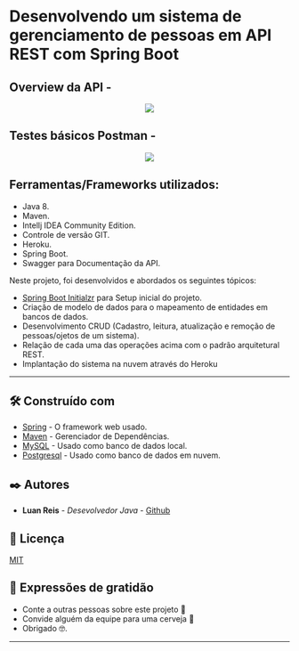 
# Desenvolvendo um sistema de gerenciamento de pessoas em API REST com Spring Boot

## Overview da API -

 <p align="center">
  <img src="https://im.ezgif.com/tmp/ezgif-1-1c557f30e0.gif">
  </p>


## Testes básicos Postman -
 <p align="center">
  <img src="https://im.ezgif.com/tmp/ezgif-1-ca8c14807a.gif">
  </p>



Ferramentas/Frameworks utilizados:
-------------------------
* Java 8.
* Maven.
* Intellj IDEA Community Edition.
* Controle de versão GIT.
* Heroku.
* Spring Boot.
* Swagger para Documentação da API.

Neste projeto, foi desenvolvidos e abordados os seguintes tópicos: 

* [Spring Boot Initialzr](https://start.spring.io/) para Setup inicial do projeto.
* Criação de modelo de dados para o mapeamento de entidades em bancos de dados.
* Desenvolvimento CRUD (Cadastro, leitura, atualização e remoção de pessoas/ojetos de um sistema).
* Relação de cada uma das operações acima com o padrão arquitetural REST.
* Implantação do sistema na nuvem através do Heroku
-------------------------


## 🛠️ Construído com

* [Spring](https://spring.io/) - O framework web usado.
* [Maven](https://maven.apache.org/) - Gerenciador de Dependências.
* [MySQL](https://www.mysql.com/) - Usado como banco de dados local.
* [Postgresql](https://www.postgresql.org/) - Usado como banco de dados em nuvem.



## ✒️ Autores


* **Luan Reis** - *Desevolvedor Java* - [Github](https://github.com/luanreis164)



## 📄 Licença

[MIT](https://choosealicense.com/licenses/mit/)


## 🎁 Expressões de gratidão

* Conte a outras pessoas sobre este projeto 📢
* Convide alguém da equipe para uma cerveja 🍺 
* Obrigado 🤓.


---

